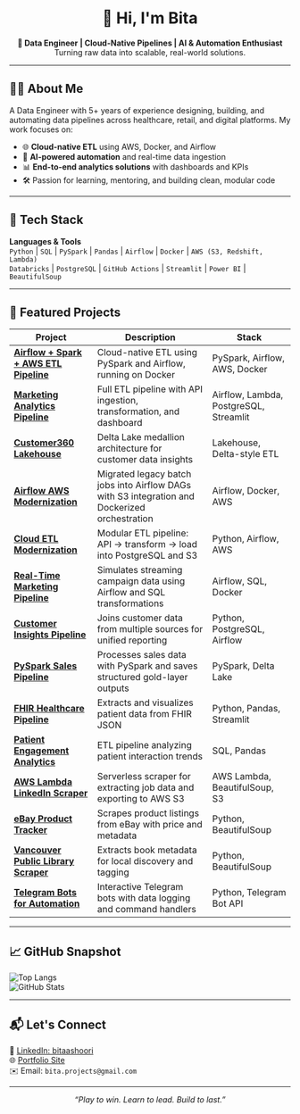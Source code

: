 <h1 align="center">👋 Hi, I'm Bita</h1>

<p align="center">
  <strong>🚀 Data Engineer | Cloud-Native Pipelines | AI & Automation Enthusiast</strong><br/>
  Turning raw data into scalable, real-world solutions.
</p>

---

## 👩‍💻 About Me

A Data Engineer with 5+ years of experience designing, building, and automating data pipelines across healthcare, retail, and digital platforms. My work focuses on:

- 🌐 **Cloud-native ETL** using AWS, Docker, and Airflow  
- 🧠 **AI-powered automation** and real-time data ingestion  
- 📊 **End-to-end analytics solutions** with dashboards and KPIs  
- 🛠️ Passion for learning, mentoring, and building clean, modular code  

---

## 🧰 Tech Stack

**Languages & Tools**  
`Python` | `SQL` | `PySpark` | `Pandas` | `Airflow` | `Docker` | `AWS (S3, Redshift, Lambda)`  
`Databricks` | `PostgreSQL` | `GitHub Actions` | `Streamlit` | `Power BI` | `BeautifulSoup`

---

## 🚀 Featured Projects

| Project | Description | Stack |
|--------|-------------|-------|
| [**Airflow + Spark + AWS ETL Pipeline**](https://github.com/bashoori/airflow-spark-aws-etl-pipeline) | Cloud-native ETL using PySpark and Airflow, running on Docker | PySpark, Airflow, AWS, Docker |
| [**Marketing Analytics Pipeline**](https://github.com/bashoori/marketing-analytics-pipeline) | Full ETL pipeline with API ingestion, transformation, and dashboard | Airflow, Lambda, PostgreSQL, Streamlit |
| [**Customer360 Lakehouse**](https://github.com/bashoori/customer-data-lakehouse) | Delta Lake medallion architecture for customer data insights | Lakehouse, Delta-style ETL |
| [**Airflow AWS Modernization**](https://github.com/bashoori/data-engineering-portfolio/tree/main/airflow-aws-modernization) | Migrated legacy batch jobs into Airflow DAGs with S3 integration and Dockerized orchestration | Airflow, Docker, AWS |
| [**Cloud ETL Modernization**](https://github.com/bashoori/data-engineering-portfolio/tree/main/cloud-etl-modernization-airflow-aws) | Modular ETL pipeline: API → transform → load into PostgreSQL and S3 | Python, Airflow, AWS |
| [**Real-Time Marketing Pipeline**](https://github.com/bashoori/data-engineering-portfolio/tree/main/real-time-marketing-pipeline) | Simulates streaming campaign data using Airflow and SQL transformations | Airflow, SQL, Docker |
| [**Customer Insights Pipeline**](https://github.com/bashoori/data-engineering-portfolio/tree/main/customer-insights-pipeline) | Joins customer data from multiple sources for unified reporting | Python, PostgreSQL, Airflow |
| [**PySpark Sales Pipeline**](https://github.com/bashoori/data-engineering-portfolio/tree/main/pyspark-sales-pipeline) | Processes sales data with PySpark and saves structured gold-layer outputs | PySpark, Delta Lake |
| [**FHIR Healthcare Pipeline**](https://github.com/bashoori/data-engineering-portfolio/tree/main/healthcare-FHIR-data-pipeline) | Extracts and visualizes patient data from FHIR JSON | Python, Pandas, Streamlit |
| [**Patient Engagement Analytics**](https://github.com/bashoori/data-engineering-portfolio/tree/main/patient-engagement-pipeline) | ETL pipeline analyzing patient interaction trends | SQL, Pandas |
| [**AWS Lambda LinkedIn Scraper**](https://github.com/bashoori/data-engineering-portfolio/tree/main/aws-lambda-linkedIn-scraper) | Serverless scraper for extracting job data and exporting to AWS S3 | AWS Lambda, BeautifulSoup, S3 |
| [**eBay Product Tracker**](https://github.com/bashoori/data-engineering-portfolio/tree/main/ebay-product-tracker) | Scrapes product listings from eBay with price and metadata | Python, BeautifulSoup |
| [**Vancouver Public Library Scraper**](https://github.com/bashoori/data-engineering-portfolio/tree/main/vpl_scraper) | Extracts book metadata for local discovery and tagging | Python, BeautifulSoup |
| [**Telegram Bots for Automation**](https://github.com/bashoori/telegrambots) | Interactive Telegram bots with data logging and command handlers | Python, Telegram Bot API |

---

## 📈 GitHub Snapshot

![Top Langs](https://github-readme-stats.vercel.app/api/top-langs/?username=bashoori&layout=compact)  
![GitHub Stats](https://github-readme-stats.vercel.app/api?username=bashoori&show_icons=true&theme=default)

---

## 📬 Let's Connect

🔗 [LinkedIn: bitaashoori](https://www.linkedin.com/in/bitaashoori/)  
🌐 [Portfolio Site](https://bashoori.github.io/data-engineering-portfolio/)  
✉️ Email: `bita.projects@gmail.com`

---

<p align="center"><i>“Play to win. Learn to lead. Build to last.”</i></p>
